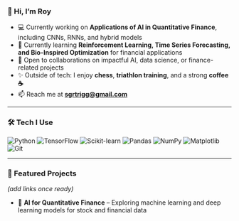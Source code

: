 ### 👋 Hi, I’m Roy  

- 💻 Currently working on **Applications of AI in Quantitative Finance**, including CNNs, RNNs, and hybrid models  
- 🚀 Currently learning **Reinforcement Learning, Time Series Forecasting, and Bio-Inspired Optimization** for financial applications  
- 🤝 Open to collaborations on impactful AI, data science, or finance-related projects  
- ✨ Outside of tech: I enjoy **chess**, **triathlon training**, and a strong **coffee ☕**  
- 📫 Reach me at **sgrtrigg@gmail.com**  

---

### 🛠️ Tech I Use  

![Python](https://img.shields.io/badge/Python-3776AB?style=for-the-badge&logo=python&logoColor=white) 
![TensorFlow](https://img.shields.io/badge/TensorFlow-FF6F00?style=for-the-badge&logo=tensorflow&logoColor=white) 
![Scikit-learn](https://img.shields.io/badge/Scikit--Learn-F7931E?style=for-the-badge&logo=scikit-learn&logoColor=white) 
![Pandas](https://img.shields.io/badge/Pandas-150458?style=for-the-badge&logo=pandas&logoColor=white) 
![NumPy](https://img.shields.io/badge/NumPy-013243?style=for-the-badge&logo=numpy&logoColor=white) 
![Matplotlib](https://img.shields.io/badge/Matplotlib-11557c?style=for-the-badge&logo=matplotlib&logoColor=white) 
![Git](https://img.shields.io/badge/Git-F05032?style=for-the-badge&logo=git&logoColor=white) 

---

### 📂 Featured Projects  
*(add links once ready)*  
- 🧠 **AI for Quantitative Finance** – Exploring machine learning and deep learning models for stock and financial data  
